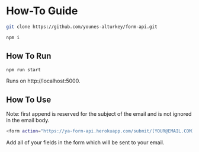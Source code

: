 # How-To Guide

```bash
git clone https://github.com/younes-alturkey/form-api.git
```

```bash
npm i
```

## How To Run

```bash
npm run start
```

Runs on http://localhost:5000.

## How To Use

Note: first append is reserved for the subject of the email and is not ignored in the email body.

```bash
<form action="https://ya-form-api.herokuapp.com/submit/[YOUR@EMAIL.COM]" method="POST"></form>
```

Add all of your fields in the form which will be sent to your email.
